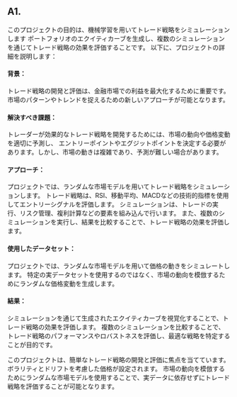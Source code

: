## A1.
このプロジェクトの目的は、機械学習を用いてトレード戦略をシミュレーションします
ポートフォリオのエクイティカーブを生成し、複数のシミュレーションを通じてトレード戦略の効果を評価することです。
以下に、プロジェクトの詳細を説明します：

#### **背景**：
トレード戦略の開発と評価は、金融市場での利益を最大化するために重要です。
市場のパターンやトレンドを捉えるための新しいアプローチが可能となります。
  
 #### **解決すべき課題**：
 トレーダーが効果的なトレード戦略を開発するためには、市場の動向や価格変動を適切に予測し、
 エントリーポイントやエグジットポイントを決定する必要があります。しかし、市場の動きは複雑であり、予測が難しい場合があります。
  
 #### **アプローチ**：
 プロジェクトでは、ランダムな市場モデルを用いてトレード戦略をシミュレーションします。
 トレード戦略は、RSI、移動平均、MACDなどの技術的指標を使用してエントリーシグナルを評価します。
 シミュレーションは、トレードの実行、リスク管理、複利計算などの要素を組み込んで行います。
 また、複数のシミュレーションを実行し、結果を比較することで、トレード戦略の効果を評価します。

#### **使用したデータセット**：
 プロジェクトでは、ランダムな市場モデルを用いて価格の動きをシミュレートします。
 特定の実データセットを使用するのではなく、市場の動向を模倣するためにランダムな価格変動を生成します。

#### **結果**：
 シミュレーションを通じて生成されたエクイティカーブを視覚化することで、トレード戦略の効果を評価します。
 複数のシミュレーションを比較することで、トレード戦略のパフォーマンスやロバストネスを評価し、最適な戦略を特定することが目的です。

このプロジェクトは、簡単なトレード戦略の開発と評価に焦点を当てています。ボラリティとドリフトを考慮した価格が設定されます。
市場の動向を模倣するためにランダムな市場モデルを使用することで、実データに依存せずにトレード戦略を評価することが可能となります。

##

